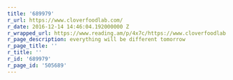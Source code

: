 ```yaml
---
title: '689979'
r_url: https://www.cloverfoodlab.com/
r_date: 2016-12-14 14:46:04.192000000 Z
r_wrapped_url: https://www.reading.am/p/4x7c/https://www.cloverfoodlab.com/
r_page_description: everything will be different tomorrow
r_page_title: ''
r_title: ''
r_id: '689979'
r_page_id: '505689'
---
```


